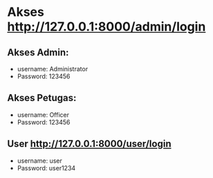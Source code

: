 # Akses http://127.0.0.1:8000/admin/login

## Akses Admin:
- username: Administrator
- Password: 123456

## Akses Petugas:
- username: Officer
- Password: 123456

## User http://127.0.0.1:8000/user/login
- username: user
- Password: user1234